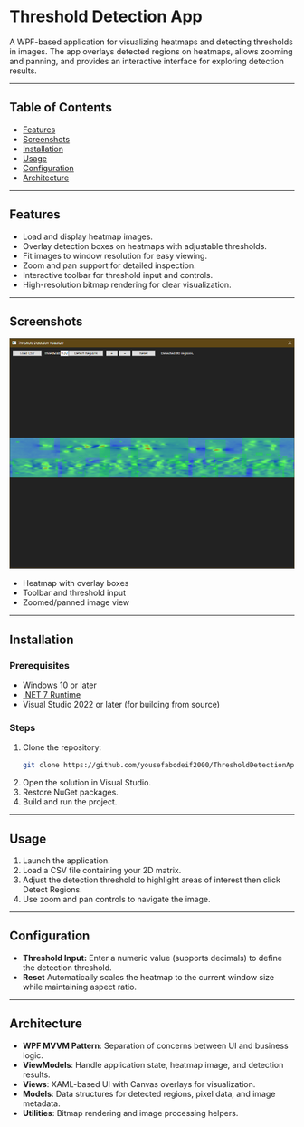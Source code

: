 
# Threshold Detection App

A WPF-based application for visualizing heatmaps and detecting thresholds in images. The app overlays detected regions on heatmaps, allows zooming and panning, and provides an interactive interface for exploring detection results.

---

## Table of Contents

- [Features](#features)  
- [Screenshots](#screenshots)  
- [Installation](#installation)  
- [Usage](#usage)  
- [Configuration](#configuration)  
- [Architecture](#architecture)  

---

## Features

- Load and display heatmap images.  
- Overlay detection boxes on heatmaps with adjustable thresholds.  
- Fit images to window resolution for easy viewing.  
- Zoom and pan support for detailed inspection.  
- Interactive toolbar for threshold input and controls.  
- High-resolution bitmap rendering for clear visualization.  

---

## Screenshots

![Heatmap Detection](images/screenshot.PNG)

- Heatmap with overlay boxes  
- Toolbar and threshold input  
- Zoomed/panned image view  

---

## Installation

### Prerequisites

- Windows 10 or later  
- [.NET 7 Runtime](https://dotnet.microsoft.com/en-us/download/dotnet/7.0)  
- Visual Studio 2022 or later (for building from source)  

### Steps

1. Clone the repository:  
   ```bash
   git clone https://github.com/yousefabodeif2000/ThresholdDetectionApp.git
   ```  
2. Open the solution in Visual Studio.  
3. Restore NuGet packages.  
4. Build and run the project.  

---

## Usage

1. Launch the application.  
2. Load a CSV file containing your 2D matrix.  
3. Adjust the detection threshold to highlight areas of interest then click Detect Regions.  
4. Use zoom and pan controls to navigate the image.  

---

## Configuration

- **Threshold Input:** Enter a numeric value (supports decimals) to define the detection threshold.  
- **Reset** Automatically scales the heatmap to the current window size while maintaining aspect ratio.  

---

## Architecture

- **WPF MVVM Pattern**: Separation of concerns between UI and business logic.  
- **ViewModels**: Handle application state, heatmap image, and detection results.  
- **Views**: XAML-based UI with Canvas overlays for visualization.  
- **Models**: Data structures for detected regions, pixel data, and image metadata.  
- **Utilities**: Bitmap rendering and image processing helpers.  

